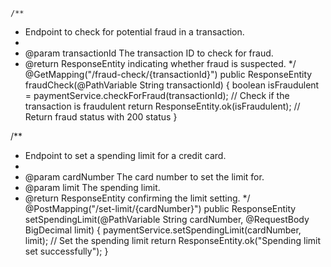


    /**
 * Endpoint to check for potential fraud in a transaction.
 * 
 * @param transactionId The transaction ID to check for fraud.
 * @return ResponseEntity indicating whether fraud is suspected.
 */
@GetMapping("/fraud-check/{transactionId}")
public ResponseEntity<Boolean> fraudCheck(@PathVariable String transactionId) {
    boolean isFraudulent = paymentService.checkForFraud(transactionId); // Check if the transaction is fraudulent
    return ResponseEntity.ok(isFraudulent); // Return fraud status with 200 status
}





/**
 * Endpoint to set a spending limit for a credit card.
 * 
 * @param cardNumber The card number to set the limit for.
 * @param limit The spending limit.
 * @return ResponseEntity confirming the limit setting.
 */
@PostMapping("/set-limit/{cardNumber}")
public ResponseEntity<String> setSpendingLimit(@PathVariable String cardNumber, @RequestBody BigDecimal limit) {
    paymentService.setSpendingLimit(cardNumber, limit); // Set the spending limit
    return ResponseEntity.ok("Spending limit set successfully");
}

